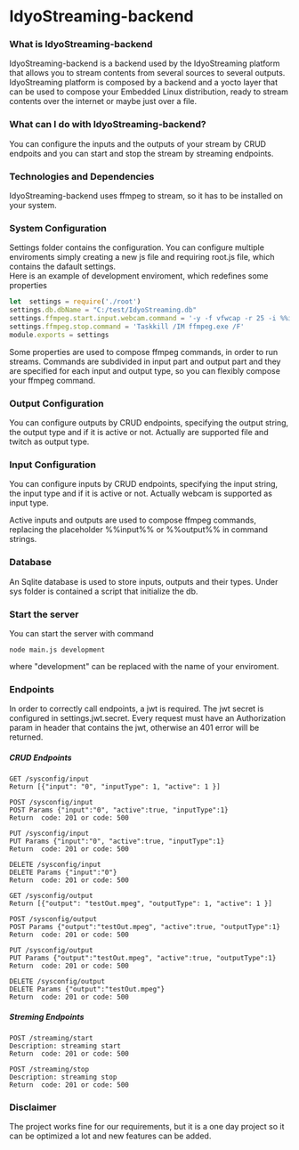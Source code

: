 # IdyoStreaming-backend
### What is IdyoStreaming-backend
IdyoStreaming-backend is a backend used by the IdyoStreaming platform that allows you to stream contents from several sources to several outputs.  
IdyoStreaming platform is composed by a backend and a yocto layer that can be used to compose your Embedded Linux distribution, ready to stream contents over the internet or maybe just over a file.
### What can I do with IdyoStreaming-backend?
You can configure the inputs and the outputs of your stream by CRUD endpoits and you can start and stop the stream by streaming endpoints.
### Technologies and Dependencies
IdyoStreaming-backend uses ffmpeg to stream, so it has to be installed on your system.
### System Configuration
Settings folder contains the configuration. You can configure multiple enviroments simply creating a new js file and requiring root.js file, which contains the dafault settings.  
Here is an example of development enviroment, which redefines some properties
```javascript
let  settings = require('./root')
settings.db.dbName = "C:/test/IdyoStreaming.db"
settings.ffmpeg.start.input.webcam.command = '-y -f vfwcap -r 25 -i %%input%%'
settings.ffmpeg.stop.command = 'Taskkill /IM ffmpeg.exe /F'
module.exports = settings
```
Some properties are used to compose ffmpeg commands, in order to run streams. Commands are subdivided in input part and output part and they are specified for each input and output type, so you can flexibly compose your ffmpeg command.

### Output Configuration
You can configure outputs by CRUD endpoints, specifying the output string, the output type and if it is active or not. Actually are supported file and twitch as output type.
### Input Configuration
You can configure inputs by CRUD endpoints, specifying the input string, the input type and if it is active or not. Actually webcam is supported as input type.  

Active inputs and outputs are used to compose ffmpeg commands, replacing the placeholder %%input%% or %%output%% in command strings. 
### Database
An Sqlite database is used to store inputs, outputs and their types. Under sys folder is contained a script that initialize the db.

### Start the server
You can start the server with command 
```
node main.js development
```
where "development" can be replaced with the name of your enviroment.

### Endpoints
In order to correctly call endpoints, a jwt is required. The jwt secret is configured in settings.jwt.secret. Every request must have an Authorization param in header that contains the jwt, otherwise an 401 error will be returned.
##### CRUD Endpoints
```
GET /sysconfig/input
Return [{"input": "0", "inputType": 1, "active": 1 }] 
 
POST /sysconfig/input
POST Params {"input":"0", "active":true, "inputType":1} 
Return  code: 201 or code: 500

PUT /sysconfig/input
PUT Params {"input":"0", "active":true, "inputType":1} 
Return  code: 201 or code: 500

DELETE /sysconfig/input
DELETE Params {"input":"0"} 
Return  code: 201 or code: 500

GET /sysconfig/output
Return [{"output": "testOut.mpeg", "outputType": 1, "active": 1 }] 
 
POST /sysconfig/output
POST Params {"output":"testOut.mpeg", "active":true, "outputType":1} 
Return  code: 201 or code: 500

PUT /sysconfig/output
PUT Params {"output":"testOut.mpeg", "active":true, "outputType":1} 
Return  code: 201 or code: 500

DELETE /sysconfig/output
DELETE Params {"output":"testOut.mpeg"} 
Return  code: 201 or code: 500
```
##### Streming Endpoints
```
POST /streaming/start
Description: streaming start
Return  code: 201 or code: 500

POST /streaming/stop
Description: streaming stop
Return  code: 201 or code: 500  
```
### Disclaimer
The project works fine for our requirements, but it is a one day project so it can be optimized a lot and new features can be added.